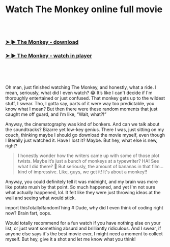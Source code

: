 <h1>Watch The Monkey online full movie</h1>


<br><br>

<h3><a href="https://Ronalds-sigtihelbi1977.github.io/zlhforuxwr/">➤ ► The Monkey - download</a></h3> 
<h3><a href="https://Ronalds-sigtihelbi1977.github.io/zlhforuxwr/">➤ ► The Monkey - watch in player</a></h3>


<br><br><br>


Oh man, just finished watching The Monkey, and honestly, what a ride. I mean, seriously, what did I even watch? 😂 It’s like I can't decide if I'm thoroughly entertained or just confused. That monkey gets up to the wildest stuff, I swear. Tho, I gotta say, parts of it were way too predictable, you know what I mean? But then there were these random moments that just caught me off guard, and I’m like, “Wait, what?!” 

Anyway, the cinematography was kind of bonkers. And can we talk about the soundtracks? Bizarre yet low-key genius. There I was, just sitting on my couch, thinking maybe I should go download the movie myself, even though I literally just watched it. Have I lost it? Maybe. But hey, what else is new, right?

>I honestly wonder how the writers came up with some of those plot twists. Maybe it’s just a bunch of monkeys at a typewriter? HA! See what I did there? 👀 But seriously, the amount of bananas in that film… kind of impressive. Like, guys, we get it! It's about a monkey!!

Anyway, you could definitely tell it was midnight, and my brain was more like potato mush by that point. So much happened, and yet I'm not sure what actually happened, lol. It felt like they were just throwing ideas at the wall and seeing what would stick.

import thisTotallyRandomThing # Dude, why did I even think of coding right now? Brain fart, oops.

Would totally recommend for a fun watch if you have nothing else on your list, or just want something absurd and brilliantly ridiculous. And I swear, if anyone else says it's the best movie ever, I might need a moment to collect myself. But hey, give it a shot and let me know what you think!
